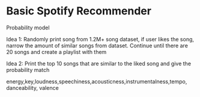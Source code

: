# Basic Spotify Recommender
Probability model

Idea 1: Randomly print song from 1.2M+ song dataset, if user likes the song, narrow the amount of similar songs from dataset. Continue until there are 20 songs and create a playlist with them

Idea 2: Print the top 10 songs that are similar to the liked song and give the probability match

energy,key,loudness,speechiness,acousticness,instrumentalness,tempo, danceability, valence
